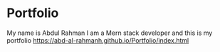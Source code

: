# Portfolio
My name is Abdul Rahman I am a Mern stack  developer and this is my portfolio https://abd-al-rahmanh.github.io/Portfolio/index.html
